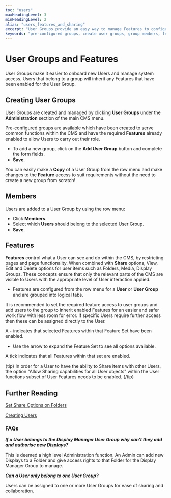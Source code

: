 ```yaml
---
toc: "users"
maxHeadingLevel: 3
minHeadingLevel: 2
alias: "users_features_and_sharing"
excerpt: "User Groups provide an easy way to manage Features to configure system access for multiple Users"
keywords: "pre-configured groups, create user groups, group members, features, share, share options, members"
---
```


# User Groups and Features

User Groups make it easier to onboard new Users and manage system access. Users that belong to a group will inherit any Features that have been enabled for the User Group.

## Creating User Groups

User Groups are created and managed by clicking **User Groups** under the **Administration** section of the main CMS menu.

Pre-configured groups are available which have been created to serve common functions within the CMS and have the required **Features** already enabled to allow Users to carry out their role. 

- To add a new group, click on the **Add User Group** button and complete the form fields.
- **Save**.


You can easily make a **Copy** of a User Group from the row menu and make changes to the **Feature** access to suit requirements without the need to create a new group from scratch!

## Members

Users are added to a User Group by using the row menu:

- Click **Members**.
- Select which **Users** should belong to the selected User Group.
- **Save**.

## Features

**Features** control what a User can see and do within the CMS, by restricting pages and page functionality. When combined with **Share** options, View, Edit and Delete options for user items such as Folders, Media, Display Groups. These concepts ensure that only the relevant parts of the CMS are visible to Users with the appropriate level of User interaction applied.

- Features are configured from the row menu for a **User** or **User Group** and are grouped into logical tabs.

It is recommended to set the required feature access to user groups and add users to the group to inherit enabled Features for an easier and safer work flow with less room for error. If specific Users require further access then these can be assigned directly to the User.

A `-` indicates that selected Features within that Feature Set have been enabled. 

- Use the arrow to expand the Feature Set to see all options available.

A tick indicates that all Features within that set are enabled.

{tip}
In order for a User to have the ability to Share items with other Users, the option "Allow Sharing capabilities for all User objects" within the User functions subset of User Features needs to be enabled.
{/tip}

## Further Reading

[Set Share Options on Folders](configure_folders)

[Creating Users](users_administration)

### FAQs

***If a User belongs to the Display Manager User Group why can't they add and authorise new Displays?***

This is deemed a high level Administration function. An Admin can add new Displays to a Folder and give access rights to that Folder for the Display Manager Group to manage.

***Can a User only belong to one User Group?***

Users can be assigned to one or more User Groups for ease of sharing and collaboration.





